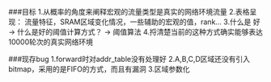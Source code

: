 ###目标
1.从概率的角度来阐释宏观的流量类型是真实的网络环境流量
2.表格呈现：
流量特征，SRAM区域变化情况，一些辅助的宏观的值，rank…
3.什么是 好 -> 什么是好的阈值计算方式？ -> 阈值算法
4.捋清楚当前的这种方式确实能够表达10000轮次的真实网络环境

###现存bug
1.forward时对addr_table没有处理好
2.A,B,C,D区域还没有引入bitmap，采用的是FIFO的方式，而且有漏洞
3.区域参数化